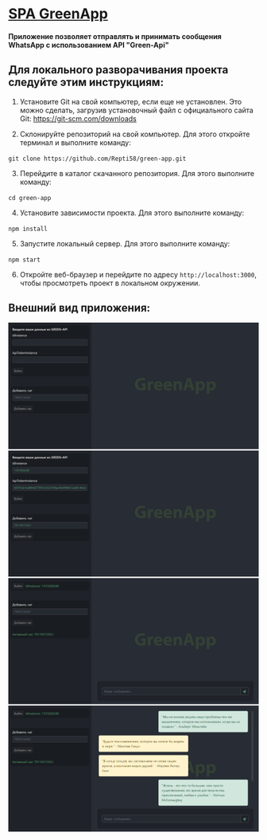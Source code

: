 # <a href ="https://repti58.github.io/green-app/"> SPA GreenApp </a>
#### Приложение позволяет отправлять и принимать сообщения WhatsApp с использованием API "Green-Api"

## Для локального разворачивания проекта следуйте этим инструкциям:

1. Установите Git на свой компьютер, если еще не установлен. Это можно сделать, загрузив установочный файл с официального сайта Git: https://git-scm.com/downloads

2. Склонируйте репозиторий на свой компьютер. Для этого откройте терминал и выполните команду:

`git clone https://github.com/Repti58/green-app.git`

3. Перейдите в каталог скачанного репозитория. Для этого выполните команду:

`cd green-app`

4. Установите зависимости проекта. Для этого выполните команду:

`npm install`

5. Запустите локальный сервер. Для этого выполните команду:

`npm start`

6. Откройте веб-браузер и перейдите по адресу `http://localhost:3000`, чтобы просмотреть проект в локальном окружении.

## Внешний вид приложения:
<img src="screenshots/green-app1.png">
<img src="screenshots/green-app2.png">
<img src="screenshots/green-app3.png">
<img src="screenshots/green-app4.png">
